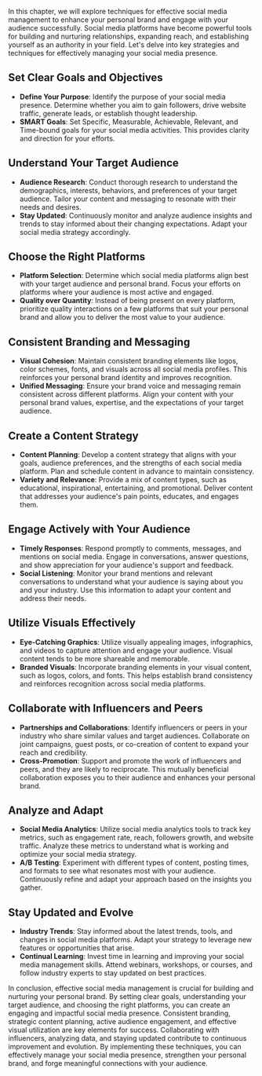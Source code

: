 
In this chapter, we will explore techniques for effective social media management to enhance your personal brand and engage with your audience successfully. Social media platforms have become powerful tools for building and nurturing relationships, expanding reach, and establishing yourself as an authority in your field. Let's delve into key strategies and techniques for effectively managing your social media presence.

Set Clear Goals and Objectives
------------------------------

* **Define Your Purpose**: Identify the purpose of your social media presence. Determine whether you aim to gain followers, drive website traffic, generate leads, or establish thought leadership.
* **SMART Goals**: Set Specific, Measurable, Achievable, Relevant, and Time-bound goals for your social media activities. This provides clarity and direction for your efforts.

Understand Your Target Audience
-------------------------------

* **Audience Research**: Conduct thorough research to understand the demographics, interests, behaviors, and preferences of your target audience. Tailor your content and messaging to resonate with their needs and desires.
* **Stay Updated**: Continuously monitor and analyze audience insights and trends to stay informed about their changing expectations. Adapt your social media strategy accordingly.

Choose the Right Platforms
--------------------------

* **Platform Selection**: Determine which social media platforms align best with your target audience and personal brand. Focus your efforts on platforms where your audience is most active and engaged.
* **Quality over Quantity**: Instead of being present on every platform, prioritize quality interactions on a few platforms that suit your personal brand and allow you to deliver the most value to your audience.

Consistent Branding and Messaging
---------------------------------

* **Visual Cohesion**: Maintain consistent branding elements like logos, color schemes, fonts, and visuals across all social media profiles. This reinforces your personal brand identity and improves recognition.
* **Unified Messaging**: Ensure your brand voice and messaging remain consistent across different platforms. Align your content with your personal brand values, expertise, and the expectations of your target audience.

Create a Content Strategy
-------------------------

* **Content Planning**: Develop a content strategy that aligns with your goals, audience preferences, and the strengths of each social media platform. Plan and schedule content in advance to maintain consistency.
* **Variety and Relevance**: Provide a mix of content types, such as educational, inspirational, entertaining, and promotional. Deliver content that addresses your audience's pain points, educates, and engages them.

Engage Actively with Your Audience
----------------------------------

* **Timely Responses**: Respond promptly to comments, messages, and mentions on social media. Engage in conversations, answer questions, and show appreciation for your audience's support and feedback.
* **Social Listening**: Monitor your brand mentions and relevant conversations to understand what your audience is saying about you and your industry. Use this information to adapt your content and address their needs.

Utilize Visuals Effectively
---------------------------

* **Eye-Catching Graphics**: Utilize visually appealing images, infographics, and videos to capture attention and engage your audience. Visual content tends to be more shareable and memorable.
* **Branded Visuals**: Incorporate branding elements in your visual content, such as logos, colors, and fonts. This helps establish brand consistency and reinforces recognition across social media platforms.

Collaborate with Influencers and Peers
--------------------------------------

* **Partnerships and Collaborations**: Identify influencers or peers in your industry who share similar values and target audiences. Collaborate on joint campaigns, guest posts, or co-creation of content to expand your reach and credibility.
* **Cross-Promotion**: Support and promote the work of influencers and peers, and they are likely to reciprocate. This mutually beneficial collaboration exposes you to their audience and enhances your personal brand.

Analyze and Adapt
-----------------

* **Social Media Analytics**: Utilize social media analytics tools to track key metrics, such as engagement rate, reach, followers growth, and website traffic. Analyze these metrics to understand what is working and optimize your social media strategy.
* **A/B Testing**: Experiment with different types of content, posting times, and formats to see what resonates most with your audience. Continuously refine and adapt your approach based on the insights you gather.

Stay Updated and Evolve
-----------------------

* **Industry Trends**: Stay informed about the latest trends, tools, and changes in social media platforms. Adapt your strategy to leverage new features or opportunities that arise.
* **Continual Learning**: Invest time in learning and improving your social media management skills. Attend webinars, workshops, or courses, and follow industry experts to stay updated on best practices.

In conclusion, effective social media management is crucial for building and nurturing your personal brand. By setting clear goals, understanding your target audience, and choosing the right platforms, you can create an engaging and impactful social media presence. Consistent branding, strategic content planning, active audience engagement, and effective visual utilization are key elements for success. Collaborating with influencers, analyzing data, and staying updated contribute to continuous improvement and evolution. By implementing these techniques, you can effectively manage your social media presence, strengthen your personal brand, and forge meaningful connections with your audience.
